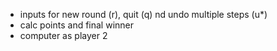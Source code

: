 + inputs for new round (r), quit (q) nd undo multiple steps (u*)
+ calc points and final winner
+ computer as player 2

